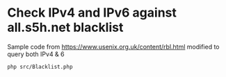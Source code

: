 # Check IPv4 and IPv6 against all.s5h.net blacklist

Sample code from https://www.usenix.org.uk/content/rbl.html modified to query both IPv4 & 6

```sh
php src/Blacklist.php
```
